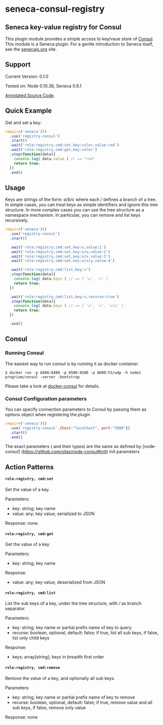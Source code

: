 # seneca-consul-registry
## Seneca key-value registry for Consul


This plugin module provides a simple access to key/vaue store of [Consul](https://www.consul.io/).
This module is a Seneca plugin. For a gentle introduction to Seneca
itself, see the [senecajs.org](http://senecajs.org) site.


## Support

Current Version: 0.1.0

Tested on: Node 0.10.36, Seneca 0.6.1

[Annotated Source Code](http://jmilkiewicz.github.io/seneca-consul-registry/doc/registry.html).



## Quick Example

Get and set a key:

```js
require('seneca')()
  .use('registry-consul')
  .start()
  .wait('role:registry,cmd:set,key:color,value:red')
  .wait('role:registry,cmd:get,key:color')
  .step(function(data){
    console.log( data.value ) // == "red"
    return true;
  })
  .end()
```


## Usage

Keys are strings of the form: _a/b/c_ where each _/_ defines a branch
of a tree. In simple cases, you can treat keys as simple identifiers
and ignore this tree structure. In more complex cases you can use the
tree structure as a namespace mechanism. In particular, you can remove
and list keys recursively.


```js
require('seneca')()
  .use('registry-consul')
  .start()

  .wait('role:registry,cmd:set,key:x,value:1')
  .wait('role:registry,cmd:set,key:x/u,value:2')
  .wait('role:registry,cmd:set,key:x/v,value:3')
  .wait('role:registry,cmd:set,key:x/v/y,value:4')

  .wait('role:registry,cmd:list,key:x')
  .step(function(data){
    console.log( data.keys ) // == [ 'u', 'v' ]
    return true;
  })

  .wait('role:registry,cmd:list,key:x,recurse:true')
  .step(function(data){
    console.log( data.keys ) // == [ 'u', 'v', 'v/y' ]
    return true;
  })

  .end()
```

## Consul 

### Running Consul

The easiest way to run consul is by running it as docker container. 

	$ docker run -p 8400:8400 -p 8500:8500 -p 8600:53/udp -h node1 progrium/consul -server -bootstrap
	
Please take a look at [docker-consul](https://github.com/progrium/docker-consul) for details. 
 

### Consul Configuration parameters
You can specify connection parameters to Consul by passing them as options object when registering the plugin

```js
require('seneca')()
  .use('registry-consul',{host:"localhost", port:"5800"})
  .start()
  .end()
```


The exact parameters ( and their types) are the same as defined by [node-consul]  (https://github.com/silas/node-consul#init) init parameters

## Action Patterns


#### `role:registry, cmd:set`

Set the value of a key.

Parameters:

   * key:   string; key name
   * value: any; key value; serialized to JSON

Response: none.


#### `role:registry, cmd:get`

Get the value of a key.

Parameters:

   * key:   string; key name

Response:

   * value: any; key value; deserialized from JSON


#### `role:registry, cmd:list`

List the sub keys of a key, under the tree structure, with _/_ as branch separator.

Parameters:

   * key:     string; key name or partial prefix name of key to query
   * recurse:  boolean, optional, default: false; if true, list all sub keys, if false, list only child keys 

Response:

   * keys: array[string]; keys in breadth first order


#### `role:registry, cmd:remove`

Remove the value of a key, and optionally all sub keys.

Parameters:

   * key:     string; key name or partial prefix name of key to remove
   * recurse:  boolean, optional, default: false; if true, remove value and all sub keys, if false, remove only value 

Response: none









